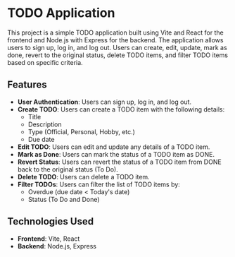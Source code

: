 # TODO Application

This project is a simple TODO application built using Vite and React for the frontend and Node.js with Express for the backend. The application allows users to sign up, log in, and log out. Users can create, edit, update, mark as done, revert to the original status, delete TODO items, and filter TODO items based on specific criteria.

## Features

- **User Authentication**: Users can sign up, log in, and log out.
- **Create TODO**: Users can create a TODO item with the following details:
  - Title
  - Description
  - Type (Official, Personal, Hobby, etc.)
  - Due date
- **Edit TODO**: Users can edit and update any details of a TODO item.
- **Mark as Done**: Users can mark the status of a TODO item as DONE.
- **Revert Status**: Users can revert the status of a TODO item from DONE back to the original status (To Do).
- **Delete TODO**: Users can delete a TODO item.
- **Filter TODOs**: Users can filter the list of TODO items by:
  - Overdue (due date < Today's date)
  - Status (To Do and Done)

## Technologies Used

- **Frontend**: Vite, React
- **Backend**: Node.js, Express

